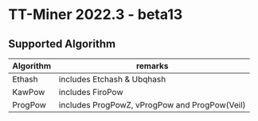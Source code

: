 # TT-Miner 2022.3 - beta13


## Supported Algorithm

| Algorithm  | remarks |
| ------------- | ------------- |
| Ethash | includes Etchash & Ubqhash |
| KawPow | includes FiroPow |
| ProgPow | includes ProgPowZ, vProgPow and ProgPow(Veil) |
